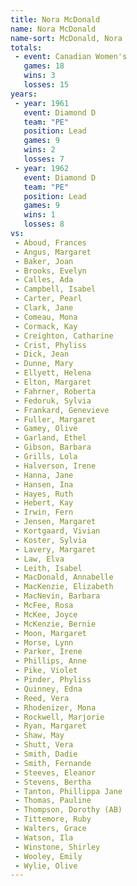 ```yaml
---
title: Nora McDonald
name: Nora McDonald
name-sort: McDonald, Nora
totals:
 - event: Canadian Women's
   games: 18
   wins: 3
   losses: 15
years:
 - year: 1961
   event: Diamond D
   team: "PE"
   position: Lead
   games: 9
   wins: 2
   losses: 7
 - year: 1962
   event: Diamond D
   team: "PE"
   position: Lead
   games: 9
   wins: 1
   losses: 8
vs:
 - Aboud, Frances
 - Angus, Margaret
 - Baker, Joan
 - Brooks, Evelyn
 - Calles, Ada
 - Campbell, Isabel
 - Carter, Pearl
 - Clark, Jane
 - Comeau, Mona
 - Cormack, Kay
 - Creighton, Catharine
 - Crist, Phyliss
 - Dick, Jean
 - Dunne, Mary
 - Ellyett, Helena
 - Elton, Margaret
 - Fahrner, Roberta
 - Fedoruk, Sylvia
 - Frankard, Genevieve
 - Fuller, Margaret
 - Gamey, Olive
 - Garland, Ethel
 - Gibson, Barbara
 - Grills, Lola
 - Halverson, Irene
 - Hanna, Jane
 - Hansen, Ina
 - Hayes, Ruth
 - Hebert, Kay
 - Irwin, Fern
 - Jensen, Margaret
 - Kortgaard, Vivian
 - Koster, Sylvia
 - Lavery, Margaret
 - Law, Elva
 - Leith, Isabel
 - MacDonald, Annabelle
 - MacKenzie, Elizabeth
 - MacNevin, Barbara
 - McFee, Rosa
 - McKee, Joyce
 - McKenzie, Bernie
 - Moon, Margaret
 - Morse, Lynn
 - Parker, Irene
 - Phillips, Anne
 - Pike, Violet
 - Pinder, Phyliss
 - Quinney, Edna
 - Reed, Vera
 - Rhodenizer, Mona
 - Rockwell, Marjorie
 - Ryan, Margaret
 - Shaw, May
 - Shutt, Vera
 - Smith, Dadie
 - Smith, Fernande
 - Steeves, Eleanor
 - Stevens, Bertha
 - Tanton, Phillippa Jane
 - Thomas, Pauline
 - Thompson, Dorothy (AB)
 - Tittemore, Ruby
 - Walters, Grace
 - Watson, Ila
 - Winstone, Shirley
 - Wooley, Emily
 - Wylie, Olive
---
```

